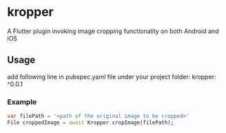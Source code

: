 # kropper

A Flutter plugin invoking image cropping functionality on both Android and iOS

## Usage

add following line in pubspec.yaml file under your project folder:
kropper: ^0.0.1

### Example

````dart
var filePath = '<path of the original image to be cropped>'
File croppedImage = await Kropper.cropImage(filePath);
````
